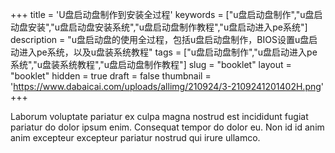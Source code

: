 +++
title = 'U盘启动盘制作到安装全过程'
keywords = ["u盘启动盘制作","u盘启动盘安装","u盘启动盘安装系统","u盘启动盘制作教程","u盘启动进入pe系统"]
description = "u盘启动盘的使用全过程，包括u盘启动盘制作，BIOS设置u盘启动进入pe系统，以及u盘装系统教程"
tags = ["u盘启动盘制作","u盘启动进入pe系统","u盘装系统教程","u盘启动盘制作教程"]
slug = "booklet"
layout = "booklet"
hidden = true
draft = false
thumbnail = 'https://www.dabaicai.com/uploads/allimg/210924/3-2109241201402H.png'
+++

Laborum voluptate pariatur ex culpa magna nostrud est incididunt fugiat
pariatur do dolor ipsum enim. Consequat tempor do dolor eu. Non id id anim anim
excepteur excepteur pariatur nostrud qui irure ullamco.